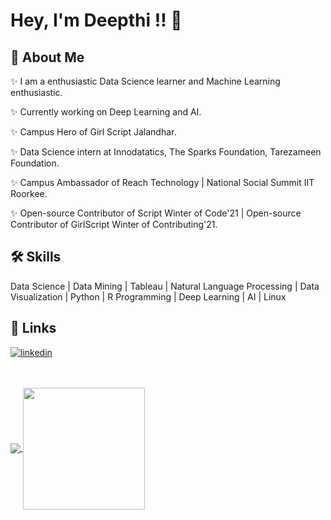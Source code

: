 
# Hey, I'm Deepthi !! 👋

  
## 🚀 About Me
✨ I am a enthusiastic Data Science learner and Machine Learning enthusiastic.

✨ Currently working on Deep Learning and AI. 

✨ Campus Hero of Girl Script Jalandhar.

✨ Data Science intern at Innodatatics, The Sparks Foundation, Tarezameen Foundation.
 
✨ Campus Ambassador of Reach Technology | National Social Summit IIT Roorkee.

✨ Open-source Contributor of Script Winter of Code'21 | Open-source Contributor of GirlScript Winter of Contributing'21.


## 🛠 Skills
Data Science | Data Mining | Tableau | Natural Language Processing | Data Visualization | Python | R Programming | Deep Learning | AI | Linux

  
## 🔗 Links

[![linkedin](https://img.shields.io/badge/linkedin-0A66C2?style=for-the-badge&logo=linkedin&logoColor=white)](https://www.linkedin.com/in/deepthi-m-1107/)


<br/>
<br/>
<a href="https://github.com/deepthi1107">
  <img align="center" src="https://github-readme-stats.vercel.app/api?username=deepthi1107&show_icons=true&hide_border=false&title_color=ffffff&amp&icon_color=bb2acf&amp&text_color=daf7dc&amp&bg_color=191919"/>
</a>
<a href="https://github.com/deepthi1107">
  <img align="center" height="195px" src="https://github-readme-stats.vercel.app/api/top-langs/?username=deepthi1107&theme=dark&hide_langs_below=0" />
</a>

<p align="center">

</p>
